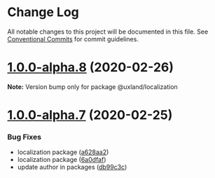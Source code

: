 # Change Log

All notable changes to this project will be documented in this file.
See [Conventional Commits](https://conventionalcommits.org) for commit guidelines.

# [1.0.0-alpha.8](https://github.com/uxland/uxland/compare/@uxland/localization@1.0.0-alpha.7...@uxland/localization@1.0.0-alpha.8) (2020-02-26)

**Note:** Version bump only for package @uxland/localization





# [1.0.0-alpha.7](https://github.com/uxland/uxland/compare/@uxland/localization@1.0.0-alpha.6...@uxland/localization@1.0.0-alpha.7) (2020-02-25)


### Bug Fixes

* localization package ([a628aa2](https://github.com/uxland/uxland/commit/a628aa220df6ad97cf2679fecc5b96fd99a216de))
* localization package ([6a0dfaf](https://github.com/uxland/uxland/commit/6a0dfaf7d9ca7c2a05385b2c9b970b372ce6d751))
* update author in packages ([db99c3c](https://github.com/uxland/uxland/commit/db99c3c8c54fd0d62dfb0d7894e0e8b0962751b0))
